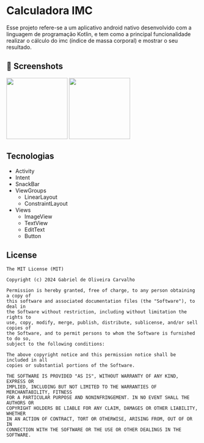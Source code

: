 # Calculadora IMC
Esse projeto refere-se a um aplicativo android nativo desenvolvido com a linguagem de programação Kotlin, e tem como a principal funcionalidade realizar o cálculo do imc (índice de massa corporal) e mostrar o seu resultado.  

## :camera_flash: Screenshots
<img src = "https://github.com/user-attachments/assets/40a48244-ea53-4442-8196-f675fe4f2e97" width = 160 /> 
<img src = "https://github.com/user-attachments/assets/61fcbb43-ce41-4a06-957d-94efb52bd2e9" width = 160 />


## Tecnologias
- Activity
- Intent
- SnackBar
- ViewGroups
   - LinearLayout
   - ConstraintLayout
- Views
   - ImageView
   - TextView
   - EditText
   - Button


## License
```
The MIT License (MIT)

Copyright (c) 2024 Gabriel de Oliveira Carvalho

Permission is hereby granted, free of charge, to any person obtaining a copy of
this software and associated documentation files (the "Software"), to deal in
the Software without restriction, including without limitation the rights to
use, copy, modify, merge, publish, distribute, sublicense, and/or sell copies of
the Software, and to permit persons to whom the Software is furnished to do so,
subject to the following conditions:

The above copyright notice and this permission notice shall be included in all
copies or substantial portions of the Software.

THE SOFTWARE IS PROVIDED "AS IS", WITHOUT WARRANTY OF ANY KIND, EXPRESS OR
IMPLIED, INCLUDING BUT NOT LIMITED TO THE WARRANTIES OF MERCHANTABILITY, FITNESS
FOR A PARTICULAR PURPOSE AND NONINFRINGEMENT. IN NO EVENT SHALL THE AUTHORS OR
COPYRIGHT HOLDERS BE LIABLE FOR ANY CLAIM, DAMAGES OR OTHER LIABILITY, WHETHER
IN AN ACTION OF CONTRACT, TORT OR OTHERWISE, ARISING FROM, OUT OF OR IN
CONNECTION WITH THE SOFTWARE OR THE USE OR OTHER DEALINGS IN THE SOFTWARE.
```
